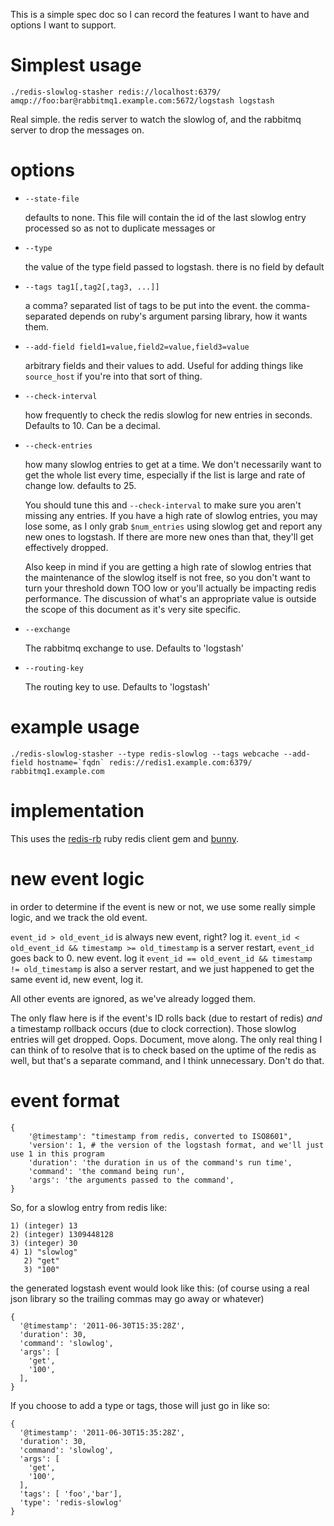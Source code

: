 This is a simple spec doc so I can record the features I want to have and options I want to support.

# Simplest usage

    ./redis-slowlog-stasher redis://localhost:6379/ amqp://foo:bar@rabbitmq1.example.com:5672/logstash logstash

Real simple. the redis server to watch the slowlog of, and the rabbitmq server to drop the messages on.

# options

* `--state-file`

  defaults to none. This file will contain the id of the last slowlog entry processed so as not to duplicate messages or 

* `--type`

  the value of the type field passed to logstash. there is no field by default

* `--tags tag1[,tag2[,tag3, ...]]`

  a comma? separated list of tags to be put into the event. the comma-separated depends on ruby's argument parsing library, how it wants them.

* `--add-field field1=value,field2=value,field3=value`

  arbitrary fields and their values to add. Useful for adding things like `source_host` if you're into that sort of thing.

* `--check-interval`

  how frequently to check the redis slowlog for new entries in seconds. Defaults to 10. Can be a decimal.

* `--check-entries`

  how many slowlog entries to get at a time. We don't necessarily want to get the whole list every time, especially if the list is large and rate of change low. defaults to 25.

  You should tune this and `--check-interval` to make sure you aren't missing any entries.
  If you have a high rate of slowlog entries, you may lose some, as I only grab `$num_entries` using slowlog get and report any new ones to logstash. If there are more new ones than that, they'll get effectively dropped.

  Also keep in mind if you are getting a high rate of slowlog entries that the maintenance of the slowlog itself is not free, so you don't want to turn your threshold down TOO low or you'll actually be impacting redis performance.
  The discussion of what's an appropriate value is outside the scope of this document as it's very site specific.

* `--exchange`
  
  The rabbitmq exchange to use. Defaults to 'logstash'

* `--routing-key`

  The routing key to use. Defaults to 'logstash'


# example usage

```
./redis-slowlog-stasher --type redis-slowlog --tags webcache --add-field hostname=`fqdn` redis://redis1.example.com:6379/ rabbitmq1.example.com
```

# implementation

This uses the [redis-rb](https://github.com/redis/redis-rb) ruby redis client gem and [bunny](http://rubybunny.info/).

# new event logic

in order to determine if the event is new or not, we use some really simple logic, and we track the old event.

`event_id > old_event_id` is always new event, right? log it.
`event_id < old_event_id && timestamp >= old_timestamp` is a server restart, `event_id` goes back to 0. new event. log it
`event_id == old_event_id && timestamp != old_timestamp` is also a server restart, and we just happened to get the same event id, new event, log it.

All other events are ignored, as we've already logged them.

The only flaw here is if the event's ID rolls back (due to restart of redis) *and* a timestamp rollback occurs (due to clock correction). Those slowlog entries will get dropped. Oops. Document, move along. The only real thing I can think of to resolve that is to check based on the uptime of the redis as well, but that's a separate command, and I think unnecessary. Don't do that.

# event format

```
{
	'@timestamp': "timestamp from redis, converted to ISO8601",
	'version': 1, # the version of the logstash format, and we'll just use 1 in this program
	'duration': 'the duration in us of the command's run time',
	'command': 'the command being run',
	'args': 'the arguments passed to the command',
}
```

So, for a slowlog entry from redis like:

```
1) (integer) 13
2) (integer) 1309448128
3) (integer) 30
4) 1) "slowlog"
   2) "get"
   3) "100"
```

the generated logstash event would look like this: (of course using a real json library so the trailing commas may go away or whatever)

```
{
  '@timestamp': '2011-06-30T15:35:28Z',
  'duration': 30,
  'command': 'slowlog',
  'args': [
    'get',
    '100',
  ],
}
```

If you choose to add a type or tags, those will just go in like so:

```
{
  '@timestamp': '2011-06-30T15:35:28Z',
  'duration': 30,
  'command': 'slowlog',
  'args': [
    'get',
    '100',
  ],
  'tags': [ 'foo','bar'],
  'type': 'redis-slowlog'
}
```
